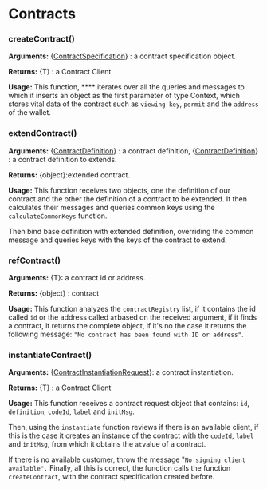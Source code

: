 # Contracts

### createContract()

**Arguments:** {[ContractSpecification](https://github.com/stakeordie/griptape.js/blob/c9ac1e366497acaafbdde70defa258a7051c46db/src/contracts/types.ts#L47)} : a contract specification object.

**Returns:** {T} : a Contract Client

**Usage:** This function, **** iterates over all the queries and messages to which it inserts an object as the first parameter of type Context, which stores vital data of the contract such as `viewing key`, `permit` and the `address` of the wallet.

### extendContract()

**Arguments:** {[ContractDefinition](https://github.com/stakeordie/griptape.js/blob/c9ac1e366497acaafbdde70defa258a7051c46db/src/contracts/types.ts#L28)} : a contract definition, {[ContractDefinition](https://github.com/stakeordie/griptape.js/blob/c9ac1e366497acaafbdde70defa258a7051c46db/src/contracts/types.ts#L28)} : a contract definition to extends.

**Returns:** {object}:extended contract.

**Usage:** This function receives two objects, one the definition of our contract and the other the definition of a contract to be extended. It then calculates their messages and queries common keys using the `calculateCommonKeys` function.

Then bind base definition with extended definition, overriding the common message and queries keys with the keys of the contract to extend.

### refContract()

**Arguments:** {T}: a contract id or address.

**Returns:** {object} : contract

**Usage:** This function analyzes the `contractRegistry` list, if it contains the id called `id` or the address called `at`based on the received argument, if it finds a contract, it returns the complete object, if it's no the case it returns the following message: `"No contract has been found with ID or address"`.

### instantiateContract()

**Arguments:** {[ContractInstantiationRequest](https://github.com/stakeordie/griptape.js/blob/c9ac1e366497acaafbdde70defa258a7051c46db/src/contracts/types.ts#L51)}: a contract instantiation.

**Returns:** {T} : a Contract Client

**Usage:** This function receives a contract request object that contains: `id`, `definition`, `codeId`, `label` and `initMsg`.&#x20;

Then, using the `instantiate` function reviews if there is an available client, if this is the case it creates an instance of the contract with the `codeId`, `label` and `initMsg`, from which it obtains the `at`value of a contract.

If there is no available customer, throw the message "`No signing client available".` Finally, all this is correct, the function calls the function `createContract`, with the contract specification created before.
